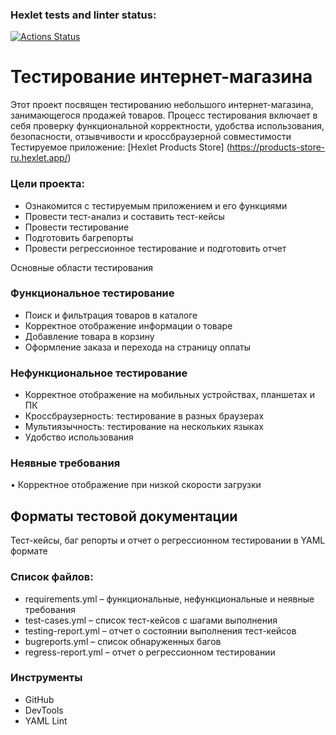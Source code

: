 ### Hexlet tests and linter status:
[![Actions Status](https://github.com/TasamayaNatalia/qa-engineer-project-84/actions/workflows/hexlet-check.yml/badge.svg)](https://github.com/TasamayaNatalia/qa-engineer-project-84/actions)

# Тестирование интернет-магазина

Этот проект посвящен тестированию небольшого интернет-магазина, занимающегося продажей товаров. Процесс тестирования включает в себя проверку функциональной корректности, удобства использования, безопасности, отзывчивости и кроссбраузерной совместимости
Тестируемое приложение: [Hexlet Products Store] (https://products-store-ru.hexlet.app/)

### Цели проекта:
* Ознакомится с тестируемым приложением и его функциями
* Провести тест-анализ и составить тест-кейсы
* Провести тестирование 
* Подготовить багрепорты
* Провести регрессионное тестирование и подготовить отчет

Основные области тестирования
### Функциональное тестирование
*	Поиск и фильтрация товаров в каталоге
*	Корректное отображение информации о товаре
*	Добавление товара в корзину
*	Оформление заказа и перехода на страницу оплаты
### Нефункциональное тестирование
*	Корректное отображение на мобильных устройствах, планшетах и ПК
*	Кроссбраузерность: тестирование в разных браузерах
*	Мультиязычность: тестирование на нескольких языках
*	Удобство использования
### Неявные требования
•	Корректное отображение при низкой скорости загрузки

## Форматы тестовой документации
Тест-кейсы, баг репорты и отчет о регрессионном тестировании в YAML формате

### Список файлов:
*	requirements.yml – функциональные, нефункциональные и неявные требования
*	test-cases.yml – список тест-кейсов с шагами выполнения
*	testing-report.yml – отчет о состоянии выполнения тест-кейсов 
*	bugreports.yml – список обнаруженных багов
*	regress-report.yml – отчет о регрессионном тестировании
### Инструменты
*	GitHub 
*	DevTools 
*	YAML Lint 

